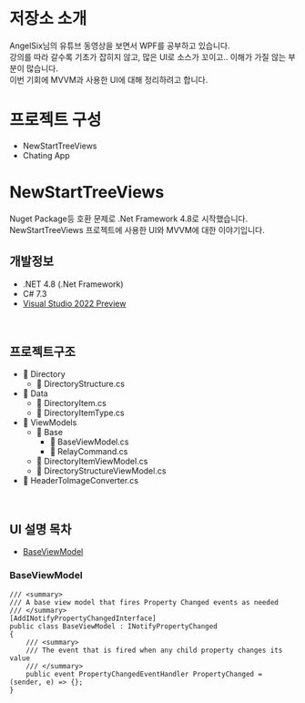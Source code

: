 # 저장소 소개
AngelSix님의 유튜브 동영상을 보면서 WPF를 공부하고 있습니다.       
강의를 따라 갈수록 기초가 잡히지 않고, 많은 UI로 소스가 꼬이고.. 이해가 가질 않는 부분이 많습니다.   
이번 기회에 MVVM과 사용한 UI에 대해 정리하려고 합니다.

# 프로젝트 구성
* NewStartTreeViews
 * Chating App

# NewStartTreeViews 
Nuget Package등 호환 문제로 .Net Framework 4.8로 시작했습니다.    
NewStartTreeViews 프로젝트에 사용한 UI와 MVVM에 대한 이야기입니다.

## 개발정보
* .NET 4.8 (.Net Framework)
* C# 7.3
* [Visual Studio 2022 Preview](https://visualstudio.microsoft.com/ko/vs/preview/)
<br />

## 프로젝트구조
* 📁 Directory    
  * 📃 DirectoryStructure.cs 
* 📁 Data   
   * 📃 DirectoryItem.cs
   * 📃 DirectoryItemType.cs     
* 📁 ViewModels
   * 📁 Base      
       * 📃 BaseViewModel.cs
       * 📃 RelayCommand.cs
   * 📃 DirectoryItemViewModel.cs
   * 📃 DirectoryStructureViewModel.cs
* 📃 HeaderToImageConverter.cs
<br />   

## UI 설명 목차
- [BaseViewModel](#BaseViewModel)


### BaseViewModel
```
/// <summary>
/// A base view model that fires Property Changed events as needed
/// </summary>
[AddINotifyPropertyChangedInterface]
public class BaseViewModel : INotifyPropertyChanged
{
    /// <summary>
    /// The event that is fired when any child property changes its value
    /// </summary>
    public event PropertyChangedEventHandler PropertyChanged = (sender, e) => {};
}
```
